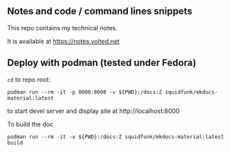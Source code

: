 ## Notes and code / command lines snippets

This repo contains my technical notes.

It is available at https://notes.volted.net

## Deploy with podman (tested under Fedora)

`cd` to repo root:

	podman run --rm -it -p 8000:8000 -v ${PWD}:/docs:Z squidfunk/mkdocs-material:latest

to start devel server and display site at http://localhost:8000

To build the doc

	podman run --rm -it -v ${PWD}:/docs:Z squidfunk/mkdocs-material:latest build
